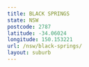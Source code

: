 ```yaml
---
title: BLACK SPRINGS
state: NSW
postcode: 2787
latitude: -34.06024
longitude: 150.153221
url: /nsw/black-springs/
layout: suburb
---
```

